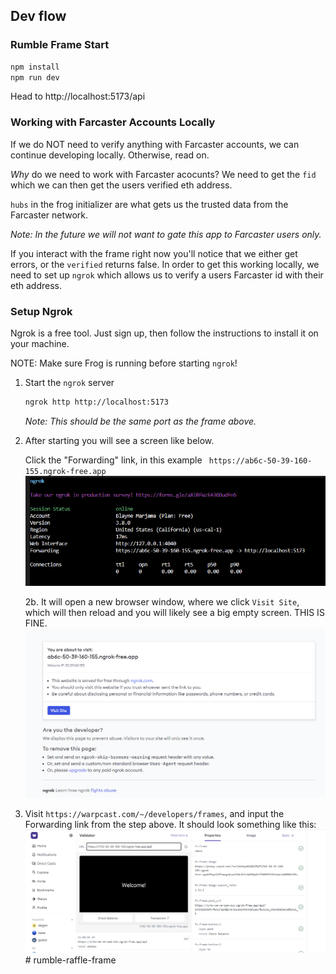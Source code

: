 ## Dev flow

### Rumble Frame Start
```bash
npm install
npm run dev
```

Head to http://localhost:5173/api

### Working with Farcaster Accounts Locally

If we do NOT need to verify anything with Farcaster accounts, we can continue developing locally. Otherwise, read on.

_Why_ do we need to work with Farcaster acocunts? We need to get the `fid` which we can then get the users verified eth address.

`hubs` in the frog initializer are what gets us the trusted data from the Farcaster network.

_Note: In the future we will not want to gate this app to Farcaster users only._

If you interact with the frame right now you'll notice that we either get errors, or the `verified` returns false.
In order to get this working locally, we need to set up `ngrok` which allows us to verify a users Farcaster id with their eth address.

### Setup Ngrok

Ngrok is a free tool. Just sign up, then follow the instructions to install it on your machine.

NOTE: Make sure Frog is running before starting `ngrok`!

1. Start the `ngrok` server

    ```bash
    ngrok http http://localhost:5173
    ```
    _Note: This should be the same port as the frame above._

2. After starting you will see a screen like below. 
    
    Click the "Forwarding" link, in this example ` https://ab6c-50-39-160-155.ngrok-free.app`
    ![Ngrok Example1](docs/images/ngrok1.png)

    2b. It will open a new browser window, where we click `Visit Site`, which will then reload and you will likely see a big empty screen. THIS IS FINE.
    ![Ngrok Example2](docs/images/ngrok2.png)

3. Visit `https://warpcast.com/~/developers/frames`, and input the Forwarding link from the step above. It should look something like this:
    ![Ngrok Example3](docs/images/ngrok3.png)# rumble-raffle-frame
